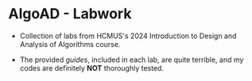 # AlgoAD - Labwork

-   Collection of labs from HCMUS's 2024 Introduction to Design and Analysis of Algorithms course.

-   The provided _guides_, included in each lab, are quite terrible, and my codes are definitely **NOT** thoroughly tested.
